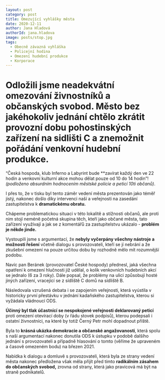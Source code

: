 ```yaml
---
layout: post
category: post
title: Omezující vyhlášky města 
date: 2020-12-11
author: Jana Hladová
authorId: jana.hladova
image: posts/stop.jpg
tags:
  - Obecně závazná vyhláška
  - Policejní hodina
  - Omezení hudební produkce
  - Korporace
---
```


# Odložili jsme neadekvátní omezování živnostníků a občanských svobod. Město bez jakéhokoliv jednání chtělo zkrátit provozní dobu pohostinských zařízení na sidlišti C a znemožnit pořádání venkovní hudební produkce.

“Česká hospoda, klub Inferno a Labyrint bude **zavírat každý den ve 22 hodin 
a venkovní kulturní akce mohou dělat pouze od 10 do 14 hodin”!
*(podloženo absurdním hodnocením městské policie a peticí 10ti občanů)*.

I přes to, že v tisku byl tento záměr vedení města prezentován jako téměř jistý, nakonec došlo díky intervenci naší a veřejnosti na zasedání zastupitelstva k **dramatickému obratu.**

Chápeme problematickou situaci v této lokalitě a stížnosti občanů, ale proti nim stojí neméně početná skupina těch, kteří jako občané města, tato zařízení využívají a jak se z komentářů za zastupitelstvu ukázalo - **problém je někde jinde.** 

Vystoupili jsme s argumentací, že **nebyly vyčerpány všechny nástroje a možnosti řešení** včetně dialogu s provozovateli, kteří se jí nebrání a že zkušební omezení na pouze určitou dobu by rozhodně mělo mít rozumnější podobu.

Navíc pan Beránek (provozovatel České hospody) přednesl, jaká všechna opatření k omezení hlučnosti již udělal, o kolik venkovních hudebních akcí se jednalo (6 za 3 roky). Dále popsal, že problémy na ulici způsobují hosté jiných zařízení, vracející se z sídliště C domů na sídliště B. 

Následovala vzrušená debata i se zapojením veřejnosti, která vyústila v historicky první přestávku v jednání kadaňského zastupitelstva, kterou si vyžádala vládnoucí ODS. 

**Účinný byl tlak účastnící se nespokojené veřejnosti deklarovaný peticí** proti omezení otevírací doby (v řádu stovek podpisů), kterou podepsali i ostatní živnostníci, na které by totiž Černý Petr mohl dopadnout příště.

Byla to **krásná ukázka demokracie a občanské angažovanosti**, která spolu s naší argumentací nakonec donutila ODS k ústupku v podobě dalšího jednání s provozovateli a případně hlasování o tomto (věříme že upraveném a časově omezeném bodu) na březen 2021. 

Nabídka k dialogu a domluvě s provozovateli, která byla ze strany vedení města nakonec předložena však měla přijít před tímto **radikálním zásahem do občanských svobod,** zrovna od strany, která jako pravicová má být na straně podnikatelů.


